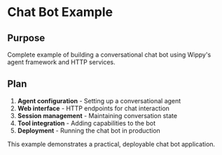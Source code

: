 # Chat Bot Example

<!--
TOC: User Guides > Examples > Chat Bot
Audience: All users
Duration: 30 minutes
Prerequisites: Basic Wippy understanding
-->

## Purpose

Complete example of building a conversational chat bot using Wippy's agent framework and HTTP services.

## Plan

1. **Agent configuration** - Setting up a conversational agent
2. **Web interface** - HTTP endpoints for chat interaction
3. **Session management** - Maintaining conversation state
4. **Tool integration** - Adding capabilities to the bot
5. **Deployment** - Running the chat bot in production

This example demonstrates a practical, deployable chat bot application.

<!--
Implementation will include:
- Complete agent configuration with traits
- HTTP service and endpoint setup
- Session storage and management
- Tool implementations for enhanced capabilities
- Frontend interface and deployment guide
-->
